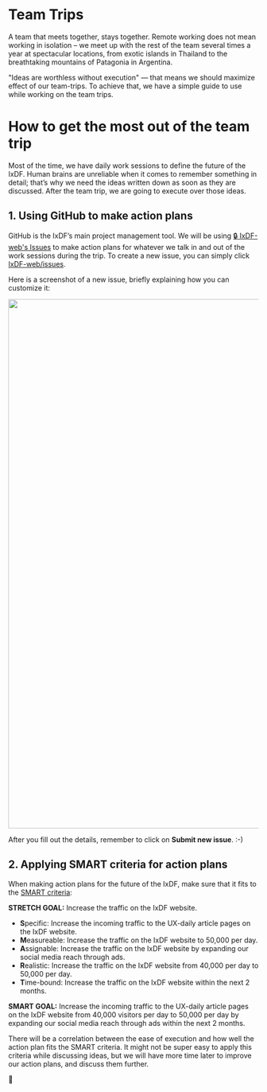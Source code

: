 # Team Trips

A team that meets together, stays together.
Remote working does not mean working in isolation – we meet up with the rest of the team several times a year at spectacular locations,
from exotic islands in Thailand to the breathtaking mountains of Patagonia in Argentina.

"Ideas are worthless without execution" — that means we should maximize effect of our team-trips.
To achieve that, we have a simple guide to use while working on the team trips.

# How to get the most out of the team trip

Most of the time, we have daily work sessions to define the future of the IxDF.
Human brains are unreliable when it comes to remember something in detail; that’s why we need the ideas written down as soon as they are discussed.
After the team trip, we are going to execute over those ideas.

## 1. Using GitHub to make action plans

GitHub is the IxDF’s main project management tool. We will be using [🔒 IxDF-web's Issues](https://github.com/InteractionDesignFoundation/IxDF-web/issues) to make action plans for whatever we talk in and out of the work sessions during the trip. To create a new issue, you can simply click [IxDF-web/issues](https://github.com/InteractionDesignFoundation/IxDF-web/issues).

Here is a screenshot of a new issue, briefly explaining how you can customize it:

   <img width="1064" src="https://cloud.githubusercontent.com/assets/832544/26652631/3050cf54-4659-11e7-8937-c26e17160c42.png">

After you fill out the details, remember to click on **Submit new issue**. :-)

## 2. Applying SMART criteria for action plans

When making action plans for the future of the IxDF, make sure that it fits to the [SMART criteria](https://en.wikipedia.org/wiki/SMART_criteria):

**STRETCH GOAL:** Increase the traffic on the IxDF website.

-   **S**pecific: Increase the incoming traffic to the UX-daily article pages on the IxDF website.
-   **M**easureable: Increase the traffic on the IxDF website to 50,000 per day.
-   **A**ssignable: Increase the traffic on the IxDF website by expanding our social media reach through ads.
-   **R**ealistic: Increase the traffic on the IxDF website from 40,000 per day to 50,000 per day.
-   **T**ime-bound: Increase the traffic on the IxDF website within the next 2 months.

**SMART GOAL:** Increase the incoming traffic to the UX-daily article pages on the IxDF website from 40,000 visitors per day to 50,000 per day by expanding our social media reach through ads within the next 2 months.

There will be a correlation between the ease of execution and how well the action plan fits the SMART criteria. It might not be super easy to apply this criteria while discussing ideas, but we will have more time later to improve our action plans, and discuss them further.

🦄
